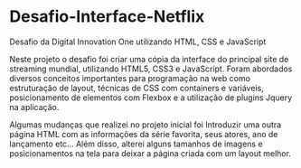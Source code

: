 # Desafio-Interface-Netflix

Desafio da Digital Innovation One utilizando HTML, CSS e JavaScript

Neste projeto o desafio foi criar uma cópia da interface do principal site de streaming mundial, utilizando HTML5, CSS3 e JavaScript. Foram abordados diversos conceitos importantes para programação na web como estruturação de layout, técnicas de CSS com containers e variáveis, posicionamento de elementos com Flexbox e a utilização de plugins Jquery na aplicação.

Algumas mudanças que realizei no projeto inicial foi Introduzir uma outra página HTML com as informações da série favorita, seus atores, ano de lançamento etc... Além disso, alterei alguns tamanhos de imagens e posicionamentos na tela para deixar a página criada com um layout melhor.